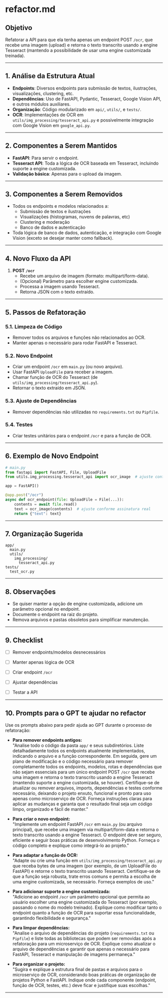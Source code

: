 # refactor.md

## Objetivo

Refatorar a API para que ela tenha apenas um endpoint POST `/ocr`, que recebe uma imagem (upload) e retorna o texto transcrito usando a engine Tesseract (mantendo a possibilidade de usar uma engine customizada treinada).

---

## 1. Análise da Estrutura Atual

- **Endpoints**: Diversos endpoints para submissão de textos, ilustrações, visualizações, clustering, etc.
- **Dependências**: Uso de FastAPI, Pydantic, Tesseract, Google Vision API, e outros módulos auxiliares.
- **Organização**: Código modularizado em `api/`, `utils/`, e `tests/`.
- **OCR**: Implementações de OCR em `utils/img_processing/tesseract_api.py` e possivelmente integração com Google Vision em `google_api.py`.

---

## 2. Componentes a Serem Mantidos

- **FastAPI**: Para servir o endpoint.
- **Tesseract API**: Toda a lógica de OCR baseada em Tesseract, incluindo suporte a engine customizada.
- **Validação básica**: Apenas para o upload da imagem.

---

## 3. Componentes a Serem Removidos

- Todos os endpoints e modelos relacionados a:
  - Submissão de textos e ilustrações
  - Visualizações (histogramas, nuvens de palavras, etc)
  - Clustering e moderação
  - Banco de dados e autenticação
- Toda lógica de banco de dados, autenticação, e integração com Google Vision (exceto se desejar manter como fallback).

---

## 4. Novo Fluxo da API

1. **POST `/ocr`**
   - Recebe um arquivo de imagem (formato: multipart/form-data).
   - (Opcional) Parâmetro para escolher engine customizada.
   - Processa a imagem usando Tesseract.
   - Retorna JSON com o texto extraído.

---

## 5. Passos de Refatoração

### 5.1. Limpeza de Código

- Remover todos os arquivos e funções não relacionados ao OCR.
- Manter apenas o necessário para rodar FastAPI e Tesseract.

### 5.2. Novo Endpoint

- Criar um endpoint `/ocr` em `main.py` (ou novo arquivo).
- Usar FastAPI `UploadFile` para receber a imagem.
- Chamar função de OCR do Tesseract (de `utils/img_processing/tesseract_api.py`).
- Retornar o texto extraído em JSON.

### 5.3. Ajuste de Dependências

- Remover dependências não utilizadas no `requirements.txt` ou `Pipfile`.

### 5.4. Testes

- Criar testes unitários para o endpoint `/ocr` e para a função de OCR.

---

## 6. Exemplo de Novo Endpoint

```python
# main.py
from fastapi import FastAPI, File, UploadFile
from utils.img_processing.tesseract_api import ocr_image  # ajuste conforme a função real

app = FastAPI()

@app.post("/ocr")
async def ocr_endpoint(file: UploadFile = File(...)):
    contents = await file.read()
    text = ocr_image(contents)  # ajuste conforme assinatura real
    return {"text": text}
```

---

## 7. Organização Sugerida

```
app/
  main.py
  utils/
    img_processing/
      tesseract_api.py
tests/
  test_ocr.py
```

---

## 8. Observações

- Se quiser manter a opção de engine customizada, adicione um parâmetro opcional no endpoint.
- Documente o endpoint na raiz do projeto.
- Remova arquivos e pastas obsoletos para simplificar manutenção.

---

## 9. Checklist

- [ ] Remover endpoints/modelos desnecessários
- [ ] Manter apenas lógica de OCR
- [ ] Criar endpoint `/ocr`
- [ ] Ajustar dependências
- [ ] Testar a API


---

## 10. Prompts para o GPT te ajudar no refactor

Use os prompts abaixo para pedir ajuda ao GPT durante o processo de refatoração:

- **Para remover endpoints antigos:**  
  "Analise todo o código da pasta `app/` e seus subdiretórios. Liste detalhadamente todos os endpoints atualmente implementados, indicando o arquivo e a função correspondente. Em seguida, gere um plano de modificação e o código necessário para remover completamente todos os endpoints, modelos, rotas e dependências que não sejam essenciais para um único endpoint POST `/ocr` que recebe uma imagem e retorna o texto transcrito usando a engine Tesseract (mantendo suporte a engine customizada, se houver). Certifique-se de atualizar ou remover arquivos, imports, dependências e testes conforme necessário, deixando o projeto enxuto, funcional e pronto para uso apenas como microserviço de OCR. Forneça instruções claras para aplicar as mudanças e garanta que o resultado final seja um código limpo, organizado e fácil de manter."

- **Para criar o novo endpoint:**  
  "Implemente um endpoint FastAPI `/ocr` em `main.py` (ou arquivo principal), que recebe uma imagem via multipart/form-data e retorna o texto transcrito usando a engine Tesseract. O endpoint deve ser seguro, eficiente e seguir boas práticas de desenvolvimento Python. Forneça o código completo e explique como integrá-lo ao projeto."

- **Para adaptar a função de OCR:**  
  "Adapte ou crie uma função em `utils/img_processing/tesseract_api.py` que receba bytes de uma imagem (por exemplo, de um UploadFile do FastAPI) e retorne o texto transcrito usando Tesseract. Certifique-se de que a função seja robusta, trate erros comuns e permita a escolha de uma engine customizada, se necessário. Forneça exemplos de uso."

- **Para adicionar suporte a engine customizada:**  
  "Adicione ao endpoint `/ocr` um parâmetro opcional que permita ao usuário escolher uma engine customizada do Tesseract (por exemplo, passando o nome do modelo treinado). Explique como modificar tanto o endpoint quanto a função de OCR para suportar essa funcionalidade, garantindo flexibilidade e segurança."

- **Para limpar dependências:**  
  "Analise o arquivo de dependências do projeto (`requirements.txt` ou `Pipfile`) e liste todas as bibliotecas que podem ser removidas após a refatoração para um microserviço de OCR. Explique como atualizar o arquivo de dependências e garantir que apenas o necessário para FastAPI, Tesseract e manipulação de imagens permaneça."

- **Para organizar o projeto:**  
  "Sugira e explique a estrutura final de pastas e arquivos para o microserviço de OCR, considerando boas práticas de organização de projetos Python e FastAPI. Indique onde cada componente (endpoint, função de OCR, testes, etc.) deve ficar e justifique suas escolhas."

---